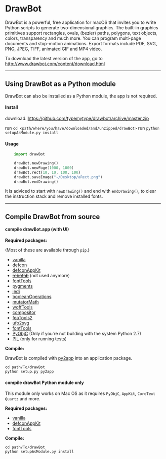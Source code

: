 # DrawBot

DrawBot is a powerful, free application for macOS that invites you to write Python scripts to generate two-dimensional graphics. The built-in graphics primitives support rectangles, ovals, (bezier) paths, polygons, text objects, colors, transparency and much more. You can program multi-page documents and stop-motion animations. Export formats include PDF, SVG, PNG, JPEG, TIFF, animated GIF and MP4 video.

To download the latest version of the app, go to  
http://www.drawbot.com/content/download.html

---

## Using DrawBot as a Python module

DrawBot can also be installed as a Python module, the app is not required. 

#### Install 

download: https://github.com/typemytype/drawbot/archive/master.zip

run `cd <path/where/you/have/downloaded/and/unzipped/drawBot>`
run `python setupAsModule.py install`

#### Usage

```Python
    import drawBot

    drawBot.newDrawing()
    drawBot.newPage(1000, 1000)
    drawBot.rect(10, 10, 100, 100)
    drawBot.saveImage("~/Desktop/aRect.png")
    drawBot.endDrawing()
```

It is adviced to start with `newDrawing()` and end with `endDrawing()`, to clear the instruction stack and remove installed fonts.

---

## Compile DrawBot from source

#### compile drawBot.app (with UI)

__Required packages:__

(Most of these are available through `pip`.)

* [vanilla](https://github.com/typesupply/vanilla)
* [defcon](https://github.com/typesupply/defcon)
* [defconAppKit](https://github.com/typesupply/defconAppKit)
* ~~[robofab](https://github.com/robofab-developers/robofab)~~ (not used anymore)
* [fontTools](https://github.com/behdad/fonttools)
* [pygments](http://pygments.org)
* [jedi](http://jedi.jedidjah.ch/en/latest/)
* [booleanOperations](https://github.com/typemytype/booleanOperations)
* [mutatorMath](https://github.com/LettError/MutatorMath)
* [woffTools](https://github.com/typesupply/woffTools)
* [compositor](https://github.com/typesupply/compositor)
* [feaTools2](https://github.com/typesupply/feaTools2)
* [ufo2svg](https://github.com/typesupply/ufo2svg)
* [fontTools](https://github.com/fonttools/fonttools)
* [PyObjC](https://pythonhosted.org/pyobjc/) (Only if you're not building with the system Python 2.7)
* [PIL](https://github.com/python-pillow/Pillow) (only for running tests)

__Compile:__


DrawBot is compiled with [py2app](https://pypi.python.org/pypi/py2app/) into an application package.


    cd path/To/drawBot
    python setup.py py2app


#### compile drawBot Python module only


This module only works on Mac OS as it requires `PyObjC`, `AppKit`, `CoreText` `Quartz` and more.

__Required packages:__

* [vanilla](https://github.com/typesupply/vanilla)
* [defconAppKit](https://github.com/typesupply/defconAppKit)
* [fontTools](https://github.com/behdad/fonttools)

__Compile:__

	cd path/To/drawBot
    python setupAsModule.py install
